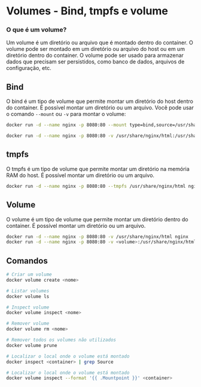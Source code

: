 # Volumes - Bind, tmpfs e volume

### O que é um volume?

Um volume é um diretório ou arquivo que é montado dentro do container. O volume pode ser montado em um diretório ou arquivo do host ou em um diretório dentro do container. O volume pode ser usado para armazenar dados que precisam ser persistidos, como banco de dados, arquivos de configuração, etc.

## Bind

O bind é um tipo de volume que permite montar um diretório do host dentro do container. É possível montar um diretório ou um arquivo. Você pode usar o comando `--mount` ou `-v` para montar o volume:

```bash
docker run -d --name nginx -p 8080:80 --mount type=bind,source=/usr/share/nginx/html,target=/usr/share/nginx/html nginx
```

```bash
docker run -d --name nginx -p 8080:80 -v /usr/share/nginx/html:/usr/share/nginx/html nginx
```

## tmpfs

O tmpfs é um tipo de volume que permite montar um diretório na memória RAM do host. É possível montar um diretório ou um arquivo.

```bash
docker run -d --name nginx -p 8080:80 --tmpfs /usr/share/nginx/html nginx
```

## Volume

O volume é um tipo de volume que permite montar um diretório dentro do container. É possível montar um diretório ou um arquivo.

```bash
docker run -d --name nginx -p 8080:80 -v /usr/share/nginx/html nginx
docker run -d --name nginx -p 8080:80 -v <volume>:/usr/share/nginx/html nginx
```

## Comandos

```bash
# Criar um volume
docker volume create <nome>

# Listar volumes
docker volume ls

# Inspect volume
docker volume inspect <nome>

# Remover volume
docker volume rm <nome>

# Remover todos os volumes não utilizados
docker volume prune

# Localizar o local onde o volume está montado
docker inspect <container> | grep Source

# Localizar o local onde o volume está montado 
docker volume inspect --format '{{ .Mountpoint }}' <container>
```